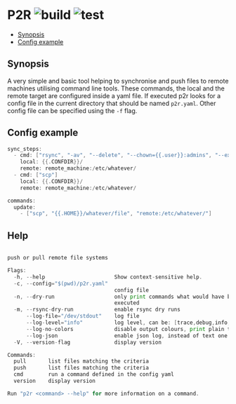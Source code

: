# P2R ![build](https://github.com/triole/p2r/actions/workflows/build.yaml/badge.svg) ![test](https://github.com/triole/p2r/actions/workflows/test.yaml/badge.svg)

<!-- toc -->

- [Synopsis](#synopsis)
- [Config example](#config-example)

<!-- /toc -->

## Synopsis

A very simple and basic tool helping to synchronise and push files to remote machines utilising command line tools. These commands, the local and the remote target are configured inside a yaml file. If executed p2r looks for a config file in the current directory that should be named `p2r.yaml`. Other config file can be specified using the `-f` flag.

## Config example

```go mdox-exec="tail -n +2 examples/p2r.yaml"
sync_steps:
  - cmd: ["rsync", "-av", "--delete", "--chown={{.user}}:admins", "--exclude=acme"]
    local: {{.CONFDIR}}/
    remote: remote_machine:/etc/whatever/
  - cmd: ["scp"]
    local: {{.CONFDIR}}/
    remote: remote_machine:/etc/whatever/

commands:
  update:
    - ["scp", "{{.HOME}}/whatever/file", "remote:/etc/whatever/"]
```

## Help

```go mdox-exec="sh/display_help.sh"

push or pull remote file systems

Flags:
  -h, --help                      Show context-sensitive help.
  -c, --config="$(pwd)/p2r.yaml"
                                  config file
  -n, --dry-run                   only print commands what would have been
                                  executed
  -m, --rsync-dry-run             enable rsync dry runs
      --log-file="/dev/stdout"    log file
      --log-level="info"          log level, can be: [trace,debug,info,error]
      --log-no-colors             disable output colours, print plain text
      --log-json                  enable json log, instead of text one
  -V, --version-flag              display version

Commands:
  pull       list files matching the criteria
  push       list files matching the criteria
  cmd        run a command defined in the config yaml
  version    display version

Run "p2r <command> --help" for more information on a command.
```
